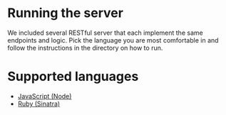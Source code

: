 # Running the server

We included several RESTful server that each implement the same endpoints and
logic. Pick the language you are most comfortable in and follow the
instructions in the directory on how to run.

# Supported languages

- [JavaScript (Node)](node/README.md)
- [Ruby (Sinatra)](ruby/README.md)
